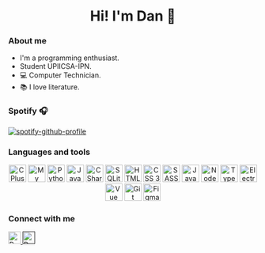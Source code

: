 <h1 align="center">Hi! I'm Dan 👋</h1>

### About me

- I'm a programming enthusiast.
- Student UPIICSA-IPN.
- 💻 Computer Technician.
- 📚 I love literature.

### Spotify 🎧

[![spotify-github-profile](https://spotify-github-profile.vercel.app/api/view?uid=31odz54ulh4lbxkpusyzoehwrvou&cover_image=true&theme=natemoo-re&bar_color=53b14f&bar_color_cover=false)](https://github.com/kittinan/spotify-github-profile)

### Languages and tools

<p align="center">
  <img alt="C Plus Plus" src="https://cdn.svgporn.com/logos/c-plusplus.svg" width="35" height="35"/>
  <img alt="My SQL" src="https://cdn.svgporn.com/logos/mysql-icon.svg" width="35" height="35"/>
  <img alt="Python" src="https://cdn.svgporn.com/logos/python.svg" width="35" height="35"/>
  <img alt="Java" src="https://cdn.svgporn.com/logos/java.svg" width="35" height="35"/>
  <img alt="C Sharp" src="https://cdn.svgporn.com/logos/c-sharp.svg" width="35" height="35"/>
  <img alt="SQLite" src="https://cdn.svgporn.com/logos/sqlite.svg" width="35" height="35"/>
  <img alt="HTML 5" src="https://cdn.svgporn.com/logos/html-5.svg" width="35" height="35"/>
  <img alt="CSS 3" src="https://cdn.svgporn.com/logos/css-3.svg" width="35" height="35"/>
  <img alt="SASS" src="https://cdn.svgporn.com/logos/sass.svg" width="35" height="35"/>
  <img alt="JavaScript" src="https://cdn.svgporn.com/logos/javascript.svg" width="35" height="35"/>
  <img alt="Node JS" src="https://cdn.svgporn.com/logos/nodejs-icon.svg" width="35" height="35"/>
  <img alt="TypeScript" src="https://cdn.svgporn.com/logos/typescript-icon.svg" width="35" height="35"/>
  <img alt="Electron JS" src="https://cdn.svgporn.com/logos/electron.svg" width="35" height="35"/>
  <img alt="Vue JS" src="https://cdn.svgporn.com/logos/vue.svg" width="35" height="35"/>
  <img alt="Git" src="https://cdn.svgporn.com/logos/git-icon.svg" width="35" height="35"/>
  <img alt="Figma" src="https://cdn.svgporn.com/logos/figma.svg" width="35" height="35"/>
</p>

### Connect with me

<a href="www.linkedin.com/in/dan-jair-urtiz-lópez-877558233" target="_blank">
  <img alt="Dan's LinkedIn" title="Dan's LinkedIn" src="https://cdn.svgporn.com/logos/linkedin-icon.svg" width="25" height="25"/>
</a>
<a href="" target="_blank">
  <img alt="Dan's Discord" title="Dan's Discord" src="https://cdn.svgporn.com/logos/discord-icon.svg" width="25" height="25"/>
</a>

